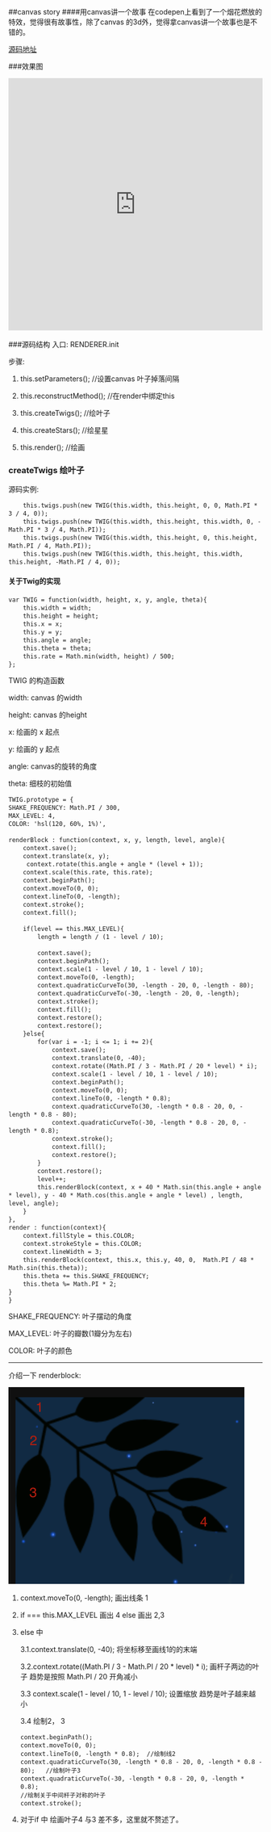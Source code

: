 ##canvas story
####用canvas讲一个故事
在codepen上看到了一个烟花燃放的特效，觉得很有故事性，除了canvas
的3d外，觉得拿canvas讲一个故事也是不错的。

 [源码地址](http://codepen.io/K-T/pen/NjyNQy)
 
###效果图

<iframe height='500' scrolling='no' title='fireworks seen in the countryside' src='https://codepen.io/shadowwalkerzero/pen/wemXqp?height=265&theme-id=0&default-tab=result&embed-version=2' frameborder='no' allowtransparency='true' allowfullscreen='true' style='width: 100%;'>See the Pen <a href='https://codepen.io/K-T/pen/NjyNQy/'>fireworks seen in the countryside</a> by K-T (<a href='https://codepen.io/K-T'>@K-T</a>) on <a href='https://codepen.io'>CodePen</a>.
</iframe>

###源码结构
入口: RENDERER.init

步骤:
 
1. this.setParameters();         //设置canvas  叶子掉落间隔

2. this.reconstructMethod();	      //在render中绑定this
 
3. this.createTwigs();            //绘叶子

4. this.createStars();				//绘星星

5. this.render();					//绘画


### createTwigs 绘叶子

源码实例:

 		this.twigs.push(new TWIG(this.width, this.height, 0, 0, Math.PI * 3 / 4, 0));
        this.twigs.push(new TWIG(this.width, this.height, this.width, 0, -Math.PI * 3 / 4, Math.PI));
        this.twigs.push(new TWIG(this.width, this.height, 0, this.height, Math.PI / 4, Math.PI));
        this.twigs.push(new TWIG(this.width, this.height, this.width, this.height, -Math.PI / 4, 0));


#### 关于Twig的实现
	var TWIG = function(width, height, x, y, angle, theta){
	    this.width = width;
	    this.height = height;
	    this.x = x;
	    this.y = y;
	    this.angle = angle;
	    this.theta = theta;
	    this.rate = Math.min(width, height) / 500;
	};
	
TWIG 的构造函数 

width: canvas 的width

height: canvas 的height

x: 绘画的 x 起点

y: 绘画的 y 起点

angle: canvas的旋转的角度

theta: 细枝的初始值
	
	TWIG.prototype = {
    SHAKE_FREQUENCY: Math.PI / 300,
    MAX_LEVEL: 4,
    COLOR: 'hsl(120, 60%, 1%)',

    renderBlock : function(context, x, y, length, level, angle){
        context.save();
        context.translate(x, y);
		 context.rotate(this.angle + angle * (level + 1));
        context.scale(this.rate, this.rate);
        context.beginPath();
        context.moveTo(0, 0);
        context.lineTo(0, -length);
        context.stroke();
        context.fill();

        if(level == this.MAX_LEVEL){
            length = length / (1 - level / 10);

            context.save();
            context.beginPath();
            context.scale(1 - level / 10, 1 - level / 10);
            context.moveTo(0, -length);
            context.quadraticCurveTo(30, -length - 20, 0, -length - 80);
            context.quadraticCurveTo(-30, -length - 20, 0, -length);
            context.stroke();
            context.fill();
            context.restore();
            context.restore();
        }else{
            for(var i = -1; i <= 1; i += 2){
                context.save();
                context.translate(0, -40);
                context.rotate((Math.PI / 3 - Math.PI / 20 * level) * i);
                context.scale(1 - level / 10, 1 - level / 10);
                context.beginPath();
                context.moveTo(0, 0);
                context.lineTo(0, -length * 0.8);
				context.quadraticCurveTo(30, -length * 0.8 - 20, 0, -length * 0.8 - 80);
                context.quadraticCurveTo(-30, -length * 0.8 - 20, 0, -length * 0.8);
                context.stroke();
                context.fill();
                context.restore();
            }
            context.restore();
            level++;
            this.renderBlock(context, x + 40 * Math.sin(this.angle + angle * level), y - 40 * Math.cos(this.angle + angle * level) , length, level, angle);
        }
    },
    render : function(context){
        context.fillStyle = this.COLOR;
        context.strokeStyle = this.COLOR;
        context.lineWidth = 3;
        this.renderBlock(context, this.x, this.y, 40, 0,  Math.PI / 48 * Math.sin(this.theta));
        this.theta += this.SHAKE_FREQUENCY;
        this.theta %= Math.PI * 2;
    }
    }
    
    
SHAKE_FREQUENCY: 叶子摆动的角度

MAX_LEVEL: 叶子的瓣数(1瓣分为左右)

COLOR: 叶子的颜色

***
介绍一下 renderblock:

<img src="./img/twig.png"/>

 1. context.moveTo(0, -length);    画出线条 1
 2. if === this.MAX_LEVEL 画出 4 
 	 else 画出 2,3 
 3. else 中
    
    3.1.context.translate(0, -40); 将坐标移至画线1的的末端
    
    3.2.context.rotate((Math.PI / 3 - Math.PI / 20 * level) * i); 画杆子两边的叶子 趋势是按照  Math.PI / 20 开角减小
    
    3.3 context.scale(1 - level / 10, 1 - level / 10); 设置缩放 趋势是叶子越来越小
    
    3.4 绘制2， 3 	
    	
    	context.beginPath();		
		context.moveTo(0, 0);
		context.lineTo(0, -length * 0.8);  //绘制线2
		context.quadraticCurveTo(30, -length * 0.8 - 20, 0, -length * 0.8 - 80);   //绘制叶子3
		context.quadraticCurveTo(-30, -length * 0.8 - 20, 0, -length * 0.8);
		//绘制关于中间杆子对称的叶子
		context.stroke();
4. 对于if 中 绘画叶子4 与3 差不多，这里就不赘述了。 
    	 	  

